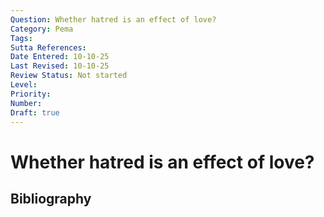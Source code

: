 ```yaml
---
Question: Whether hatred is an effect of love?
Category: Pema
Tags: 
Sutta References: 
Date Entered: 10-10-25
Last Revised: 10-10-25
Review Status: Not started
Level: 
Priority: 
Number: 
Draft: true
---
```


# Whether hatred is an effect of love?

## Bibliography

<!-- 

Notes:



-->